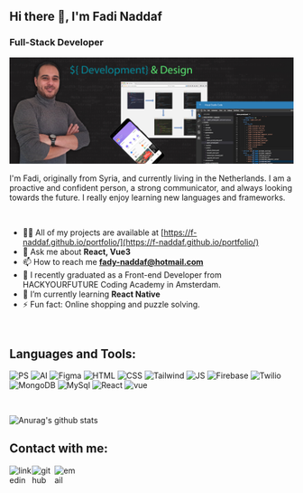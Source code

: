 ## Hi there 👋, I'm Fadi Naddaf
### Full-Stack Developer
![Design and Development](https://github.com/F-Naddaf/F-Naddaf/blob/main/GitHub%20Profile%20banner.jpg)

I'm Fadi, originally from Syria, and currently living in the Netherlands.
I am a proactive and confident person, a strong communicator, and always looking towards the future.
I really enjoy learning new languages and frameworks.

<br />

- 👨‍💻 All of my projects are available at [https://f-naddaf.github.io/portfolio/](https://f-naddaf.github.io/portfolio/)
- 💬 Ask me about **React, Vue3**
- 📫 How to reach me **fady-naddaf@hotmail.com**
- 🌱 I recently graduated as a Front-end Developer from HACKYOURFUTURE Coding Academy in Amsterdam.
- 🌱 I’m currently learning **React Native**
- ⚡ Fun fact: Online shopping and puzzle solving. 
<br />

## Languages and Tools:

<p align="left">
<img src="https://i.ibb.co/b38tfKM/PS.png" alt="PS" border="0" height='55'>
<img src="https://i.ibb.co/KrZtx7K/AI.png" alt="AI" border="0" height='55'>
<img src="https://i.ibb.co/qYCdjyj/Figma.png" alt="Figma" border="0" height='55'>
<img src="https://i.ibb.co/hsmfNXD/HTML.png" alt="HTML" border="0" height='55'>
<img src="https://i.ibb.co/ZBcK7xj/CSS.png" alt="CSS" border="0" height='55'>
<img src="https://i.ibb.co/khqkNSD/Tailwind.png" alt="Tailwind" border="0" height='55'>
<img src="https://i.ibb.co/wpPy0PB/JS.png" alt="JS" border="0" height='55'>
<img src="https://i.ibb.co/g7Jzyrk/Firebase.png" alt="Firebase" border="0" height='55'>
<img src="https://i.ibb.co/MM20m2m/Twilio.png" alt="Twilio" border="0" height='55'>
<img src="https://i.ibb.co/Y8Ckr6K/MongoDB.png" alt="MongoDB" border="0" height='55'>
<img src="https://i.ibb.co/z8fxysT/MySql.png" alt="MySql" border="0" height='55'>
<img src="https://i.ibb.co/4Mbr1jw/React.png" alt="React" border="0" height='55'>
<img src="https://i.ibb.co/8BMCknT/vue.png" alt="vue" border="0" height='55'></p>

<br />

![Anurag's github stats](https://github-readme-stats.vercel.app/api?username=F-Naddaf)
<br />

## Contact with me:
[<img align="left" alt="linkedin" width='40' src="https://i.ibb.co/BGjDBhD/linkedin.png">](https://www.linkedin.com/in/fadi-naddaf-a04ba7196/)  [<img align="left" alt="github" width='40' src="https://i.ibb.co/FzyTXhD/GitHub.png">](https://github.com/F-Naddaf)  [<img align="left" alt="email" width='40' src="https://i.ibb.co/f8rt3bQ/Email.png">](fady-naddaf@hotmail.com)  

